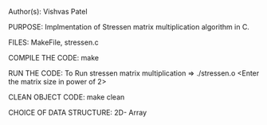 Author(s): Vishvas Patel

PURPOSE: Implmentation of Stressen matrix multiplication algorithm in C.

FILES: MakeFile, stressen.c

COMPILE THE CODE: make

RUN THE CODE: To Run stressen matrix multiplication => ./stressen.o <Enter the matrix size in power of 2>

CLEAN OBJECT CODE: make clean

CHOICE OF DATA STRUCTURE: 2D- Array
